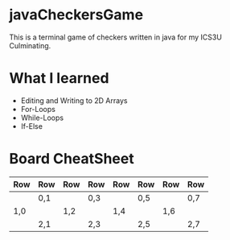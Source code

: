 # javaCheckersGame
This is a terminal game of checkers written in java for my ICS3U Culminating.

# What I learned
* Editing and Writing to 2D Arrays
* For-Loops
* While-Loops
* If-Else
# Board CheatSheet
|Row|Row|Row|Row|Row|Row|Row|Row|
|---|---|---|---|---|---|---|---|
|   |0,1|   |0,3|   |0,5|   |0,7|
|1,0|   |1,2|   |1,4|   |1,6|   | 
|   |2,1|   |2,3|   |2,5|   |2,7|
